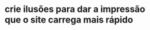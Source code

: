 <!-- .slide: data-background="images/ilusionista.jpg" data-background-size="1024px" -->

# crie ilusões para dar a impressão que o site carrega mais rápido
